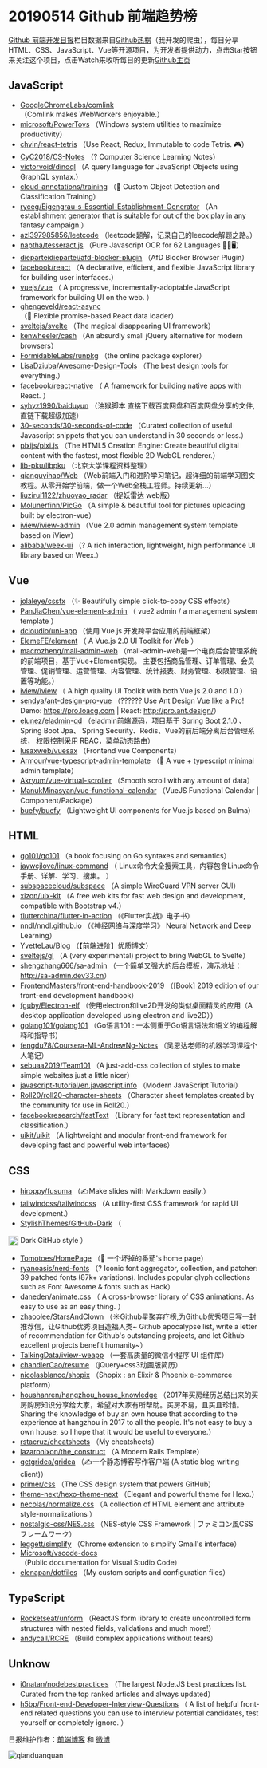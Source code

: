 # 20190514 Github 前端趋势榜

[Github 前端开发日报](https://qdkfweb.cn/c/news)栏目数据来自[Github热榜](https://github.qdkfweb.cn/)（我开发的爬虫），每日分享HTML、CSS、JavaScript、Vue等开源项目，为开发者提供动力，点击Star按钮来关注这个项目，点击Watch来收听每日的更新[Github主页](https://github.com/kujian/githubTrending)
## JavaScript

* [GoogleChromeLabs/comlink](https://github.com/GoogleChromeLabs/comlink) （Comlink makes WebWorkers enjoyable.）
* [microsoft/PowerToys](https://github.com/microsoft/PowerToys) （Windows system utilities to maximize productivity）
* [chvin/react-tetris](https://github.com/chvin/react-tetris) （Use React, Redux, Immutable to code Tetris. &#x1f3ae;）
* [CyC2018/CS-Notes](https://github.com/CyC2018/CS-Notes) （? Computer Science Learning Notes）
* [victorvoid/dinoql](https://github.com/victorvoid/dinoql) （A query language for JavaScript Objects using GraphQL syntax.）
* [cloud-annotations/training](https://github.com/cloud-annotations/training) （&#x1f41d; Custom Object Detection and Classification Training）
* [ryceg/Eigengrau-s-Essential-Establishment-Generator](https://github.com/ryceg/Eigengrau-s-Essential-Establishment-Generator) （An establishment generator that is suitable for out of the box play in any fantasy campaign.）
* [azl397985856/leetcode](https://github.com/azl397985856/leetcode) （leetcode题解，记录自己的leecode解题之路。）
* [naptha/tesseract.js](https://github.com/naptha/tesseract.js) （Pure Javascript OCR for 62 Languages &#x1f4d6;&#x1f389;&#x1f5a5;）
* [dieparteidiepartei/afd-blocker-plugin](https://github.com/dieparteidiepartei/afd-blocker-plugin) （AfD Blocker Browser Plugin）
* [facebook/react](https://github.com/facebook/react) （A declarative, efficient, and flexible JavaScript library for building user interfaces.）
* [vuejs/vue](https://github.com/vuejs/vue) （
        A progressive, incrementally-adoptable JavaScript framework for building UI on the web.
      ）
* [ghengeveld/react-async](https://github.com/ghengeveld/react-async) （&#x1f37e; Flexible promise-based React data loader）
* [sveltejs/svelte](https://github.com/sveltejs/svelte) （The magical disappearing UI framework）
* [kenwheeler/cash](https://github.com/kenwheeler/cash) （An absurdly small jQuery alternative for modern browsers）
* [FormidableLabs/runpkg](https://github.com/FormidableLabs/runpkg) （the online package explorer）
* [LisaDziuba/Awesome-Design-Tools](https://github.com/LisaDziuba/Awesome-Design-Tools) （The best design tools for everything.）
* [facebook/react-native](https://github.com/facebook/react) （
        A framework for building native apps with React.
      ）
* [syhyz1990/baiduyun](https://github.com/syhyz1990/baiduyun) （油猴脚本 直接下载百度网盘和百度网盘分享的文件,直链下载超级加速）
* [30-seconds/30-seconds-of-code](https://github.com/30-seconds/30-seconds-of-code) （Curated collection of useful Javascript snippets that you can understand in 30 seconds or less.）
* [pixijs/pixi.js](https://github.com/pixijs/pixi.js) （The HTML5 Creation Engine: Create beautiful digital content with the fastest, most flexible 2D WebGL renderer.）
* [lib-pku/libpku](https://github.com/lib-pku/libpku) （北京大学课程资料整理）
* [qianguyihao/Web](https://github.com/qianguyihao/Web) （Web前端入门和进阶学习笔记，超详细的前端学习图文教程。从零开始学前端，做一个Web全栈工程师。持续更新...）
* [liuzirui1122/zhuoyao_radar](https://github.com/liuzirui1122/zhuoyao_radar) （捉妖雷达 web版）
* [Molunerfinn/PicGo](https://github.com/Molunerfinn/PicGo) （A simple &amp; beautiful tool for pictures uploading built by electron-vue）
* [iview/iview-admin](https://github.com/iview/iview-admin) （Vue 2.0 admin management system template based on iView）
* [alibaba/weex-ui](https://github.com/alibaba/weex-ui) （? A rich interaction, lightweight, high performance UI library based on Weex.）

## Vue

* [jolaleye/cssfx](https://github.com/jolaleye/cssfx) （✨ Beautifully simple click-to-copy CSS effects）
* [PanJiaChen/vue-element-admin](https://github.com/PanJiaChen/vue-element-admin) （
        vue2 admin / a management system template
      ）
* [dcloudio/uni-app](https://github.com/dcloudio/uni-app) （使用 Vue.js 开发跨平台应用的前端框架）
* [ElemeFE/element](https://github.com/ElemeFE/element) （
        A Vue.js 2.0 UI Toolkit for Web
      ）
* [macrozheng/mall-admin-web](https://github.com/macrozheng/mall-admin-web) （mall-admin-web是一个电商后台管理系统的前端项目，基于Vue+Element实现。 主要包括商品管理、订单管理、会员管理、促销管理、运营管理、内容管理、统计报表、财务管理、权限管理、设置等功能。）
* [iview/iview](https://github.com/iview/iview) （
        A high quality UI Toolkit with both Vue.js 2.0 and 1.0
      ）
* [sendya/ant-design-pro-vue](https://github.com/sendya/ant-design-pro-vue) （??‍???‍? Use Ant Design Vue like a Pro! Demo: <a href="https://pro.loacg.com" rel="nofollow">https://pro.loacg.com</a> | React: <a href="http://pro.ant.design/" rel="nofollow">http://pro.ant.design/</a>）
* [elunez/eladmin-qd](https://github.com/elunez/eladmin-qd) （eladmin前端源码，项目基于 Spring Boot 2.1.0 、 Spring Boot Jpa、 Spring Security、Redis、Vue的前后端分离后台管理系统， 权限控制采用 RBAC，菜单动态路由）
* [lusaxweb/vuesax](https://github.com/lusaxweb/vuesax) （Frontend vue Components）
* [Armour/vue-typescript-admin-template](https://github.com/Armour/vue-typescript-admin-template) （&#x1f596; A vue + typescript minimal admin template）
* [Akryum/vue-virtual-scroller](https://github.com/Akryum/vue-virtual-scroller) （Smooth scroll with any amount of data）
* [ManukMinasyan/vue-functional-calendar](https://github.com/ManukMinasyan/vue-functional-calendar) （VueJS Functional Calendar | Component/Package）
* [buefy/buefy](https://github.com/buefy/buefy) （Lightweight UI components for Vue.js based on Bulma）

## HTML

* [go101/go101](https://github.com/go101/go101) （a book focusing on Go syntaxes and semantics）
* [jaywcjlove/linux-command](https://github.com/jaywcjlove/linux-command) （
        Linux命令大全搜索工具，内容包含Linux命令手册、详解、学习、搜集。
      ）
* [subspacecloud/subspace](https://github.com/subspacecloud/subspace) （A simple WireGuard VPN server GUI）
* [xizon/uix-kit](https://github.com/xizon/uix-kit) （A free web kits for fast web design and development, compatible with Bootstrap v4.）
* [flutterchina/flutter-in-action](https://github.com/flutterchina/flutter-in-action) （《Flutter实战》电子书）
* [nndl/nndl.github.io](https://github.com/nndl/nndl.github.io) （《神经网络与深度学习》 Neural Network and Deep Learning）
* [YvetteLau/Blog](https://github.com/YvetteLau/Blog) （【前端进阶】优质博文）
* [sveltejs/gl](https://github.com/sveltejs/gl) （A (very experimental) project to bring WebGL to Svelte）
* [shengzhang666/sa-admin](https://github.com/shengzhang666/sa-admin) （一个简单又强大的后台模板，演示地址：<a href="http://sa-admin.dev33.cn" rel="nofollow">http://sa-admin.dev33.cn</a>）
* [FrontendMasters/front-end-handbook-2019](https://github.com/FrontendMasters/front-end-handbook-2019) （[Book] 2019 edition of our front-end development handbook）
* [fguby/Electron-elf](https://github.com/fguby/Electron-elf) （使用electron和live2D开发的类似桌面精灵的应用（A desktop application developed using electron and live2D））
* [golang101/golang101](https://github.com/golang101/golang101) （Go语言101 : 一本侧重于Go语言语法和语义的编程解释和指导书）
* [fengdu78/Coursera-ML-AndrewNg-Notes](https://github.com/fengdu78/Coursera-ML-AndrewNg-Notes) （吴恩达老师的机器学习课程个人笔记）
* [sebuaa2019/Team101](https://github.com/sebuaa2019/Team101) （A just-add-css collection of styles to make simple websites just a little nicer）
* [javascript-tutorial/en.javascript.info](https://github.com/javascript-tutorial/en.javascript.info) （Modern JavaScript Tutorial）
* [Roll20/roll20-character-sheets](https://github.com/Roll20/roll20-character-sheets) （Character sheet templates created by the community for use in Roll20.）
* [facebookresearch/fastText](https://github.com/facebookresearch/fastText) （Library for fast text representation and classification.）
* [uikit/uikit](https://github.com/uikit/uikit) （A lightweight and modular front-end framework for developing fast and powerful web interfaces）

## CSS

* [hiroppy/fusuma](https://github.com/hiroppy/fusuma) （✍️Make slides with Markdown easily.）
* [tailwindcss/tailwindcss](https://github.com/tailwindcss/tailwindcss) （A utility-first CSS framework for rapid UI development.）
* [StylishThemes/GitHub-Dark](https://github.com/StylishThemes/GitHub-Dark) （
        
<img class="emoji" title=":octocat:" alt=":octocat:" src="https://assets-cdn.github.com/images/icons/emoji/octocat.png" height="20" width="20" align="absmiddle"> Dark GitHub style
      ）
* [Tomotoes/HomePage](https://github.com/Tomotoes/HomePage) （&#x1f4ad; 一个坏掉的番茄's home page）
* [ryanoasis/nerd-fonts](https://github.com/ryanoasis/nerd-fonts) （? Iconic font aggregator, collection, and patcher: 39 patched fonts (87k+ variations). Includes popular glyph collections such as Font Awesome &amp; fonts such as Hack）
* [daneden/animate.css](https://github.com/daneden/animate.css) （
        A cross-browser library of CSS animations. As easy to use as an easy thing.
      ）
* [zhaoolee/StarsAndClown](https://github.com/zhaoolee/StarsAndClown) （☀️Github星聚弃疗榜,为Github优秀项目写一封推荐信，让Github优秀项目造福人类~ Github apocalypse list, write a letter of recommendation for Github's outstanding projects, and let Github excellent projects benefit humanity~）
* [TalkingData/iview-weapp](https://github.com/TalkingData/iview-weapp) （一套高质量的微信小程序 UI 组件库）
* [chandlerCao/resume](https://github.com/chandlerCao/resume) （jQuery+css3动画版简历）
* [nicolasblanco/shopix](https://github.com/nicolasblanco/shopix) （Shopix : an Elixir &amp; Phoenix e-commerce platform）
* [houshanren/hangzhou_house_knowledge](https://github.com/houshanren/hangzhou_house_knowledge) （2017年买房经历总结出来的买房购房知识分享给大家，希望对大家有所帮助。买房不易，且买且珍惜。Sharing the knowledge of buy an own house that according to the experience at hangzhou in 2017 to all the people. It's not easy to buy a own house, so I hope that it would be useful to everyone.）
* [rstacruz/cheatsheets](https://github.com/rstacruz/cheatsheets) （My cheatsheets）
* [lazaronixon/the_construct](https://github.com/lazaronixon/the_construct) （A Modern Rails Template）
* [getgridea/gridea](https://github.com/getgridea/gridea) （✍️一个静态博客写作客户端 (A static blog writing client)）
* [primer/css](https://github.com/primer/css) （The CSS design system that powers GitHub）
* [theme-next/hexo-theme-next](https://github.com/theme-next/hexo-theme-next) （Elegant and powerful theme for Hexo.）
* [necolas/normalize.css](https://github.com/necolas/normalize.css) （A collection of HTML element and attribute style-normalizations
      ）
* [nostalgic-css/NES.css](https://github.com/nostalgic-css/NES.css) （NES-style CSS Framework | ファミコン風CSSフレームワーク）
* [leggett/simplify](https://github.com/leggett/simplify) （Chrome extension to simplify Gmail's interface）
* [Microsoft/vscode-docs](https://github.com/Microsoft/vscode-docs) （Public documentation for Visual Studio Code）
* [elenapan/dotfiles](https://github.com/elenapan/dotfiles) （My custom scripts and configuration files）

## TypeScript

* [Rocketseat/unform](https://github.com/Rocketseat/unform) （ReactJS form library to create uncontrolled form structures with nested fields, validations and much more!）
* [andycall/RCRE](https://github.com/andycall/RCRE) （Build complex applications without tears）

## Unknow

* [i0natan/nodebestpractices](https://github.com/i0natan/nodebestpractices) （The largest Node.JS best practices list. Curated from the top ranked articles and always updated）
* [h5bp/Front-end-Developer-Interview-Questions](https://github.com/h5bp/Front-end-Developer-Interview-Questions) （
        A list of helpful front-end related questions you can use to interview potential candidates, test yourself or completely ignore.
      ）


日报维护作者：[前端博客](https://qdkfweb.cn/) 和 [微博](https://qdkfweb.cn/go/weibo)

![qianduanquan](https://user-images.githubusercontent.com/3055447/38468989-651132ac-3b80-11e8-8e6b-15122322a9d7.png)